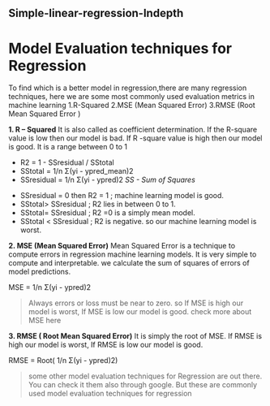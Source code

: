 ## Simple-linear-regression-Indepth

# Model Evaluation techniques for Regression
To find which is a better model in regression,there are many regression techniques, here we are some most commonly used evaluation metrics in machine learning
1.R-Squared
2.MSE (Mean Squared Error)
3.RMSE (Root Mean Squared Error )

**1. R – Squared**
It is also called as coefficient determination. If the R-square value is low then our model is bad. If R -square value is high then our model is good. It is a range between 0 to 1

* R2  = 1 - SSresidual / SStotal 
* SStotal = 1/n Σ(yi - ypred_mean)2 
* SSresidual =  1/n Σ(yi - ypred)2         *SS - Sum of Squares*

- SSresidual = 0 then R2 = 1 ; machine learning model is good.
- SStotal> SSresidual ; R2 lies in between 0 to 1.
- SStotal= SSresidual ; R2 =0 is a simply mean model.
- SStotal < SSresidual ; R2 is negative. so our machine learning model is worst.

**2. MSE (Mean Squared Error)**
Mean Squared Error is a technique to compute errors in regression machine learning models. It is very simple to compute and interpretable. we calculate the sum of squares of errors of model predictions.

MSE =  1/n Σ(yi - ypred)2 
> Always errors or loss must be near to zero. so If MSE is high our model is worst, If MSE is low our model is good. check more about MSE here

**3. RMSE ( Root Mean Squared Error)**
It is simply the root of MSE. If RMSE is high our model is worst, If RMSE is low our model is good.

RMSE =  Root( 1/n Σ(yi - ypred)2)

> some other model evaluation techniques for Regression are out there. You can check it them also through google. But these are commonly used model evaluation techniques for regression
